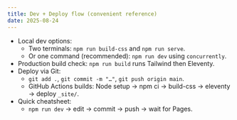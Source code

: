 ```yaml
---
title: Dev + Deploy flow (convenient reference)
date: 2025-08-24
---
```


- Local dev options:
  - Two terminals: `npm run build-css` and `npm run serve`.
  - Or one command (recommended): `npm run dev` using `concurrently`.
- Production build check: `npm run build` runs Tailwind then Eleventy.
- Deploy via Git:
  - `git add .`, `git commit -m "…"`, `git push origin main`.
  - GitHub Actions builds: Node setup → npm ci → build-css → eleventy → deploy `_site/`.
- Quick cheatsheet:
  - `npm run dev` → edit → commit → push → wait for Pages.
